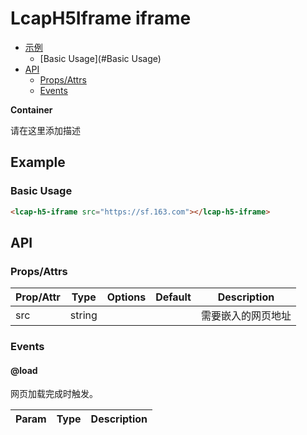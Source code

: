 <!-- 该 README.md 根据 api.yaml 和 docs/*.md 自动生成，为了方便在 GitHub 和 NPM 上查阅。如需修改，请查看源文件 -->

# LcapH5Iframe iframe

- [示例](#示例)
    - [Basic Usage](#Basic Usage)
- [API]()
    - [Props/Attrs](#propsattrs)
    - [Events](#events)

**Container**

请在这里添加描述

## Example
### Basic Usage

``` html
<lcap-h5-iframe src="https://sf.163.com"></lcap-h5-iframe>
```

## API
### Props/Attrs

| Prop/Attr | Type | Options | Default | Description |
| --------- | ---- | ------- | ------- | ----------- |
| src | string |  |  | 需要嵌入的网页地址 |

### Events

#### @load

网页加载完成时触发。

| Param | Type | Description |
| ----- | ---- | ----------- |

